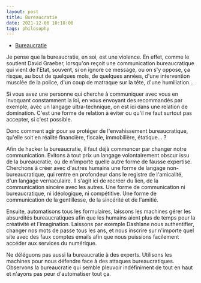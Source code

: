 ```yaml
---
layout: post
title: Bureaucratie
date: 2021-12-06 10:18:00
tags: philosophy
---
```


- [Bureaucratie](https://www.amazon.com/Bureaucratie/dp/2330076142)

Je pense que la bureaucratie, en soi, est une violence. En effet, comme le soutient David Graeber, lorsqu'on reçoit une communication bureaucratique qui vient de l'Etat, souvent, 
si on ignore ce message, ou on s'y oppose, ça risque, au bout de quelques mois, de quelques années, d'une intervention musclée de la police, d'un coup de matraque sur la tête, d'une humiliation...

Si vous avez une personne qui cherche à communiquer avec vous en invoquant constamment la loi, en vous envoyant des recommandés par exemple, avec un langage ultra-technique, on est ici dans une relation de domination. C'est une forme de relation à éviter ou qu'il ne faut surtout pas accepter, si c'est possible.

Donc comment agir pour se protéger de l'envahissement bureaucratique, qu'elle soit en réalité financière, fiscale, immobilière, étatique... ? 

Afin de hacker la bureaucratie, il faut déjà commencer par changer notre communication. Evitons à tout prix un langage volontairement obscur issu de la bureaucratie, ou de n'importe quelle autre forme de fausse expertise. 
Cherchons à créer avec d'autres humains une forme de langage non-bureaucratique, qui rentre en profondeur dans le registre de l'amicalité, d'un langage vernaculaire. 
Il s'agit ici de recréer du lien, de la communication sincère avec les autres. Une forme de communication ni bureaucratique, ni idéologique, ni compétitive. Une forme de communication de la gentillesse, de la sincérité et de l'amitié.

Ensuite, automatisons tous les formulaires, laissons les machines gérer les absurdités bureaucratiques afin que les humains aient plus de temps pour la créativité et l'imagination. Laissons par exemple Dashlane nous authentifier, changer nos mots de passe tous les ans, 
et nous inscrire sur n'importe quel site avec des faux comptes emails afin que nous puissions facilement accéder aux services du numérique.

Ne déléguons pas aussi la bureaucratie à des experts. Utilisons les machines pour nous défendre face à des attaques bureaucratiques. Observons la bureaucratie qui semble pleuvoir indéfiniment de tout en haut et n'ayons pas peur d'automatiser tout ça.